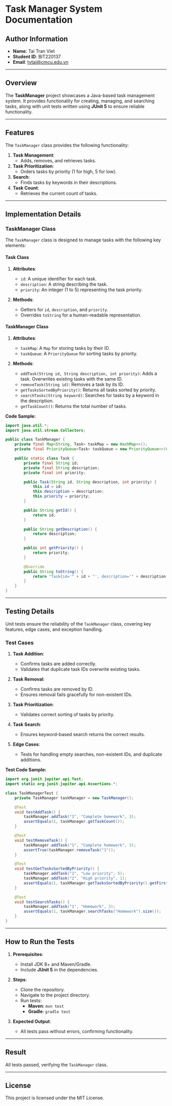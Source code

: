 

# Task Manager System Documentation

## **Author Information**
- **Name**: Tai Tran Viet
- **Student ID**: BIT220137
- **Email**: tvtai@cmcu.edu.vn

---

## Overview

The **TaskManager** project showcases a Java-based task management system. It provides functionality for creating, managing, and searching tasks, along with unit tests written using **JUnit 5** to ensure reliable functionality.

---

## Features

The `TaskManager` class provides the following functionality:
1. **Task Management**:
    - Adds, removes, and retrieves tasks.
2. **Task Prioritization**:
    - Orders tasks by priority (1 for high, 5 for low).
3. **Search**:
    - Finds tasks by keywords in their descriptions.
4. **Task Count**:
    - Retrieves the current count of tasks.

---

## Implementation Details

### **TaskManager Class**

The `TaskManager` class is designed to manage tasks with the following key elements:

#### **Task Class**
1. **Attributes**:
    - `id`: A unique identifier for each task.
    - `description`: A string describing the task.
    - `priority`: An integer (1 to 5) representing the task priority.

2. **Methods**:
    - Getters for `id`, `description`, and `priority`.
    - Overrides `toString` for a human-readable representation.

#### **TaskManager Class**
1. **Attributes**:
    - `taskMap`: A `Map` for storing tasks by their ID.
    - `taskQueue`: A `PriorityQueue` for sorting tasks by priority.

2. **Methods**:
    - `addTask(String id, String description, int priority)`: Adds a task. Overwrites existing tasks with the same ID.
    - `removeTask(String id)`: Removes a task by its ID.
    - `getTasksSortedByPriority()`: Returns all tasks sorted by priority.
    - `searchTasks(String keyword)`: Searches for tasks by a keyword in the description.
    - `getTaskCount()`: Returns the total number of tasks.

**Code Sample:**
```java
import java.util.*;
import java.util.stream.Collectors;

public class TaskManager {
    private final Map<String, Task> taskMap = new HashMap<>();
    private final PriorityQueue<Task> taskQueue = new PriorityQueue<>(Comparator.comparing(Task::getPriority));

    public static class Task {
        private final String id;
        private final String description;
        private final int priority;

        public Task(String id, String description, int priority) {
            this.id = id;
            this.description = description;
            this.priority = priority;
        }

        public String getId() {
            return id;
        }

        public String getDescription() {
            return description;
        }

        public int getPriority() {
            return priority;
        }

        @Override
        public String toString() {
            return "Task{id='" + id + "', description='" + description + "', priority=" + priority + '}';
        }
    }
}
```

---

## Testing Details

Unit tests ensure the reliability of the `TaskManager` class, covering key features, edge cases, and exception handling.

### **Test Cases**

1. **Task Addition**:
    - Confirms tasks are added correctly.
    - Validates that duplicate task IDs overwrite existing tasks.

2. **Task Removal**:
    - Confirms tasks are removed by ID.
    - Ensures removal fails gracefully for non-existent IDs.

3. **Task Prioritization**:
    - Validates correct sorting of tasks by priority.

4. **Task Search**:
    - Ensures keyword-based search returns the correct results.

5. **Edge Cases**:
    - Tests for handling empty searches, non-existent IDs, and duplicate additions.

**Test Code Sample:**
```java
import org.junit.jupiter.api.Test;
import static org.junit.jupiter.api.Assertions.*;

class TaskManagerTest {
    private TaskManager taskManager = new TaskManager();

    @Test
    void testAddTask() {
        taskManager.addTask("1", "Complete homework", 3);
        assertEquals(1, taskManager.getTaskCount());
    }

    @Test
    void testRemoveTask() {
        taskManager.addTask("1", "Complete homework", 3);
        assertTrue(taskManager.removeTask("1"));
    }

    @Test
    void testGetTasksSortedByPriority() {
        taskManager.addTask("1", "Low priority", 5);
        taskManager.addTask("2", "High priority", 1);
        assertEquals(1, taskManager.getTasksSortedByPriority().getFirst().getPriority());
    }

    @Test
    void testSearchTasks() {
        taskManager.addTask("1", "Homework", 3);
        assertEquals(1, taskManager.searchTasks("Homework").size());
    }
}
```

---

## How to Run the Tests

1. **Prerequisites**:
    - Install JDK 8+ and Maven/Gradle.
    - Include **JUnit 5** in the dependencies.

2. **Steps**:
    - Clone the repository.
    - Navigate to the project directory.
    - Run tests:
        - **Maven**: `mvn test`
        - **Gradle**: `gradle test`

3. **Expected Output**:
    - All tests pass without errors, confirming functionality.

---

## Result

All tests passed, verifying the `TaskManager` class.

---

## License

This project is licensed under the MIT License.